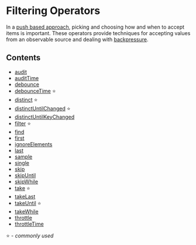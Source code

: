 # Filtering Operators

In a
[push based approach](http://reactivex.io/rxjs/manual/overview.html#pull-versus-push),
picking and choosing how and when to accept items is important. These operators
provide techniques for accepting values from an observable source and dealing
with
[backpressure](https://github.com/Reactive-Extensions/RxJS/blob/master/doc/gettingstarted/backpressure.md).

## Contents

- [audit](audit.md)
- [auditTime](audittime.md)
- [debounce](debounce.md)
- [debounceTime](debouncetime.md) :star:
- [distinct](distinct.md) :star:
- [distinctUntilChanged](distinctuntilchanged.md) :star:
- [distinctUntilKeyChanged](distinctuntilkeychanged.md)
- [filter](filter.md) :star:
- [find](find.md)
- [first](first.md)
- [ignoreElements](ignoreelements.md)
- [last](last.md)
- [sample](sample.md)
- [single](single.md)
- [skip](skip.md)
- [skipUntil](skipuntil.md)
- [skipWhile](skipwhile.md)
- [take](take.md) :star:
- [takeLast](takelast.md)
- [takeUntil](takeuntil.md) :star:
- [takeWhile](takewhile.md)
- [throttle](throttle.md)
- [throttleTime](throttletime.md)

:star: - _commonly used_
